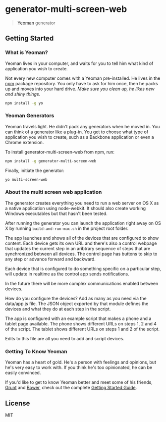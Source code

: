 # generator-multi-screen-web

> [Yeoman](http://yeoman.io) generator


## Getting Started

### What is Yeoman?

Yeoman lives in your computer, and waits for you to tell him what kind of application you wish to create.

Not every new computer comes with a Yeoman pre-installed. He lives in the [npm](https://npmjs.org) package repository. You only have to ask for him once, then he packs up and moves into your hard drive. *Make sure you clean up, he likes new and shiny things.*

```bash
npm install -g yo
```

### Yeoman Generators

Yeoman travels light. He didn't pack any generators when he moved in. You can think of a generator like a plug-in. You get to choose what type of application you wish to create, such as a Backbone application or even a Chrome extension.

To install generator-multi-screen-web from npm, run:

```bash
npm install -g generator-multi-screen-web
```

Finally, initiate the generator:

```bash
yo multi-screen-web
```

### About the multi screen web application

The generator creates everything you need to run a web server on OS X as a native application using node-webkit. It should also create working Windows executables but that hasn't been tested.

After running the generator you can launch the application right away on OS X by running `build-and-run-mac.sh` in the project root folder.

The app launches and shows all of the devices that are configured to show content. Each device gets its own URL and there's also a control webpage that updates the current step in an aribtrary sequence of steps that are synchronized between all devices. The control page has buttons to skip to any step or advance forward and backward.

Each device that is configured to do something specific on a particular step, will update in realtime as the control app sends notifications.

In the future there will be more complex communications enabled between devices.

How do you configure the devices? Add as many as you need via the data/app.js file. The JSON object exported by that module defines the devices and what they do at each step in the script.

The app is configured with an example script that makes a phone and a tablet page available. The phone shows different URLs on steps 1, 2 and 4 of the script. The tablet shows different URLs on steps 1 and 2 of the script.

Edits to this file are all you need to add and script devices.

### Getting To Know Yeoman

Yeoman has a heart of gold. He's a person with feelings and opinions, but he's very easy to work with. If you think he's too opinionated, he can be easily convinced.

If you'd like to get to know Yeoman better and meet some of his friends, [Grunt](http://gruntjs.com) and [Bower](http://bower.io), check out the complete [Getting Started Guide](https://github.com/yeoman/yeoman/wiki/Getting-Started).


## License

MIT
